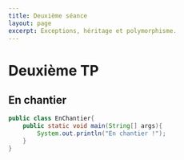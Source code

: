 ```yaml
---
title: Deuxième séance
layout: page
excerpt: Exceptions, héritage et polymorphisme.
---
```


# Deuxième TP

## En chantier

<!-- Gestion des exceptions (programme de saisie du résultat d'une mutiplication -->

```java
public class EnChantier{
    public static void main(String[] args){
        System.out.println("En chantier !");
    }
}
```
